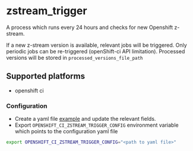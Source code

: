 # zstream_trigger

A process which runs every 24 hours and checks for new Openshift z-stream.

If a new z-stream version is available, relevant jobs will be triggered.
Only periodic jobs can be re-triggered (openShift-ci API limitation).
Processed versions will be stored in `processed_versions_file_path`

## Supported platforms
- openshift ci

### Configuration
- Create a yaml file [example](../../../../config-examples/zstream-trigger-config.example.yaml) and update the relevant fields.
- Export `OPENSHIFT_CI_ZSTREAM_TRIGGER_CONFIG` environment variable which points to the configuration yaml file

```bash
export OPENSHIFT_CI_ZSTREAM_TRIGGER_CONFIG="<path to yaml file>"
```
